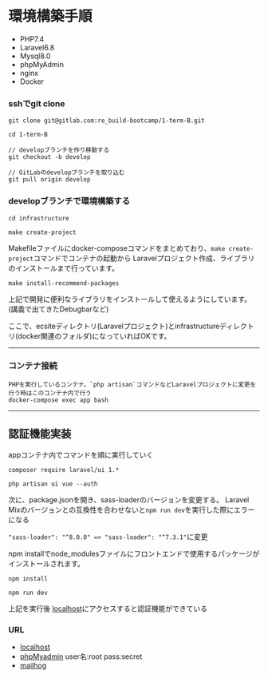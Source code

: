 # 環境構築手順
- PHP7.4
- Laravel6.8
- Mysql8.0
- phpMyAdmin
- nginx
- Docker

### sshでgit clone

```
git clone git@gitlab.com:re_build-bootcamp/1-term-B.git

cd 1-term-B

// developブランチを作り移動する
git checkout -b develop

// GitLabのdevelopブランチを取り込む
git pull origin develop
```

### developブランチで環境構築する

```
cd infrastructure

make create-project
```
Makefileファイルにdocker-composeコマンドをまとめており、`make create-project`コマンドでコンテナの起動から
Laravelプロジェクト作成、ライブラリのインストールまで行っています。

```
make install-recommend-packages
```
上記で開発に便利なライブラリをインストールして使えるようにしています。(講義で出てきたDebugbarなど)

ここで、ecsiteディレクトリ(Laravelプロジェクト)とinfrastructureディレクトリ(docker関連のフォルダ)になっていればOKです。
- - -
### コンテナ接続
```
PHPを実行しているコンテナ。`php artisan`コマンドなどLaravelプロジェクトに変更を行う時はこのコンテナ内で行う
docker-compose exec app bash
```

- - -
## 認証機能実装
appコンテナ内でコマンドを順に実行していく
```
composer require laravel/ui 1.*

php artisan ui vue --auth

```
次に、package.jsonを開き、sass-loaderのバージョンを変更する。
Laravel Mixのバージョンとの互換性を合わせないと`npm run dev`を実行した際にエラーになる

`"sass-loader": "^8.0.0" => "sass-loader": "^7.3.1"`に変更

npm installでnode_modulesファイルにフロントエンドで使用するパッケージがインストールされます。
```
npm install

npm run dev
```
上記を実行後 [localhost](http://localhost:80)にアクセスすると認証機能ができている

### URL
- [localhost](http://localhost:80)
- [phpMyadmin](http:localhost:8888) user名:root pass:secret
- [mailhog](http://localhost:8025)